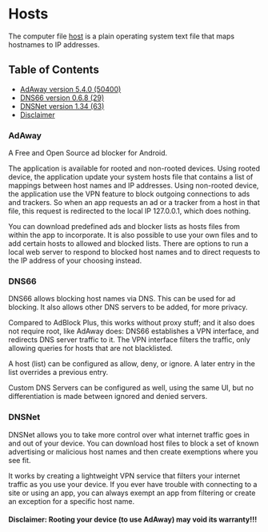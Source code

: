 # Hosts
The computer file [host](https://github.com/nyhtml/hosts/tree/master/hosts) is a plain operating system text file that maps hostnames to IP addresses.

## Table of Contents

* [AdAway version 5.4.0 (50400)](#adaway)
* [DNS66 version 0.6.8 (29)](#dns66)
* [DNSNet version 1.34 (63)](#dnsnet)
* [Disclaimer](#disclaimer)

### AdAway
A Free and Open Source ad blocker for Android.

The application is available for rooted and non-rooted devices.
Using rooted device, the application update your system hosts file that contains a list of mappings between host names and IP addresses.
Using non-rooted device, the application use the VPN feature to block outgoing connections to ads and trackers.
So when an app requests an ad or a tracker from a host in that file, this request is redirected to the local IP 127.0.0.1, which does nothing.

You can download predefined ads and blocker lists as hosts files from within the app to incorporate. It is also possible to use your own files and to add certain hosts to allowed and blocked lists.
There are options to run a local web server to respond to blocked host names and to direct requests to the IP address of your choosing instead.

### DNS66
DNS66 allows blocking host names via DNS. This can be used for ad blocking. It
also allows other DNS servers to be added, for more privacy.

Compared to AdBlock Plus, this works without proxy stuff; and it also does not
require root, like AdAway does: DNS66 establishes a VPN interface, and redirects
DNS server traffic to it. The VPN interface filters the traffic, only allowing
queries for hosts that are not blacklisted.

A host (list) can be configured as allow, deny, or ignore. A later entry in the
list overrides a previous entry.

Custom DNS Servers can be configured as well, using the same UI, but no
differentiation is made between ignored and denied servers.

### DNSNet
DNSNet allows you to take more control over what internet traffic goes in and out of your device. You can download host files to block a set of known advertising or malicious host names and then create exemptions where you see fit.

It works by creating a lightweight VPN service that filters your internet traffic as you use your device. If you ever have trouble with connecting to a site or using an app, you can always exempt an app from filtering or create an exception for a specific host name.

#### Disclaimer: Rooting your device (to use AdAway) may void its warranty!!!
